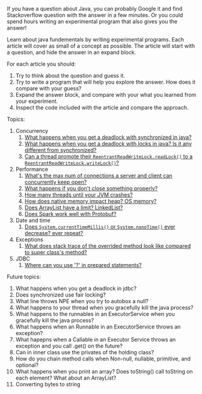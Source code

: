 If you have a question about Java, you can probably Google it and find Stackoverflow question with the answer in a few minutes.
Or you could spend hours writing an experimental program that also gives you the answer!

Learn about java fundementals by writing experimental programs.
Each article will cover as small of a concept as possible.
The article will start with a question, and hide the answer in an expand block.

For each article you should:

1. Try to think about the question and guess it.
2. Try to write a program that will help you explore the answer. How does it
   compare with your guess?
3. Expand the answer block, and compare with your what you learned from your
   experiment.
4. Inspect the code included with the article and compare the approach.


Topics:

1. Concurrency
    1. [What happens when you get a deadlock with synchronized in java?](deadlock_synchronized/README.md)
    1. [What happens when you get a deadlock with locks in java? Is it any different from synchronized?](deadlock_lock/README.md)
    1. [Can a thread promote their `ReentrantReadWriteLock.readLock()` to a `ReentrantReadWriteLock.writeLock()`?](read_write_lock_promotion/README.md)
5. Performance
    1. [What's the max num of connections a server and client can concurrently keep open?](max_connections/README.md)
    1. [What happens if you don't close something properly?](resource_leaks/README.md)
    1. [How many threads until your JVM crashes?](native_memory_impact/README.md)
    1. [How does native memory impact heap? OS memory?](create_threads_until_crash/README.md)
    1. [Does ArrayList have a limit? LinkedList?](large_array/README.md)
    1. [Does Spark work well with Protobuf?](spark_protobuf/README.md)
2. Date and time
    1. [Does `System.currentTimeMillis()` or `System.nanoTime()` ever decrease? ever repeat?](millis_nanos_repeat_or_decrease/README.md)
3. Exceptions
    1. [What does stack trace of the overrided method look like compared to super class's method?](stack_trace_super_sub_classes/README.md)
4. JDBC
    1. [Where can you use '?' in prepared statements?](prepared_statement_limits/README.md)

Future topics:

1. What happens when you get a deadlock in jdbc?
1. Does synchronized use fair locking?
1. What line throws NPE when you try to autobox a null?
1. What happens to your thread when you gracefully kill the java process?
1. What happens to the runnables in an ExecutorService when you gracefully kill the java process?
1. What happens when an Runnable in an ExecutorService throws an exception?
1. What hapepns when a Callable in an Executor Service throws an exception and
   you call .get() on the future?
1. Can in inner class use the privates of the holding class?
1. How do you chain method calls when Non-null, nullable, primitive, and
   optional?
1. What happens when you print an array? Does toString() call toString on each
    element? What about an ArrayList?
1. Converting bytes to string
